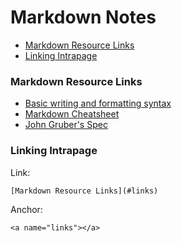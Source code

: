 # Markdown Notes

- [Markdown Resource Links](#links)
- [Linking Intrapage](#intrapage)

<a name="links"></a>
### Markdown Resource Links

- [Basic writing and formatting syntax](https://help.github.com/articles/basic-writing-and-formatting-syntax/)
- [Markdown Cheatsheet](https://github.com/adam-p/markdown-here/wiki/Markdown-Cheatsheet)
- [John Gruber's Spec](http://daringfireball.net/projects/markdown/)

<a name="intrapage"></a>
### Linking Intrapage

Link:

`[Markdown Resource Links](#links)`

Anchor:

`<a name="links"></a>`


